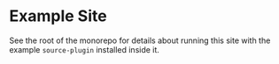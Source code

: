 # Example Site

See the root of the monorepo for details about running this site with the example `source-plugin` installed inside it.
